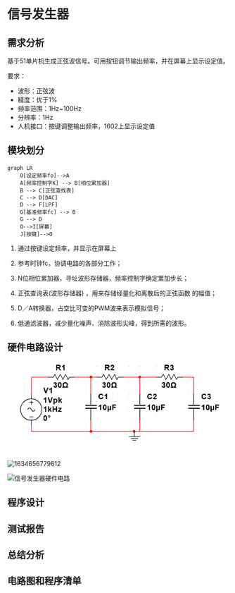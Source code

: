# 信号发生器

## 需求分析

基于51单片机生成正弦波信号。可用按钮调节输出频率，并在屏幕上显示设定值。

要求：

- 波形：正弦波
- 精度：优于1%
- 频率范围：1Hz~100Hz
- 分辨率：1Hz
- 人机接口：按键调整输出频率，1602上显示设定值

## 模块划分

```mermaid
graph LR
	O[设定频率fo]-->A
    A[频率控制字K] --> B[相位累加器] 
    B --> C[正弦查找表]
    C --> D[DAC]
    D --> F[LPF]
    G[基准频率fc] --> B
    G --> D
	O-->I[屏幕]
	J[按键]-->O

```

1. 通过按键设定频率，并显示在屏幕上
2. 参考时钟fc，协调电路的各部分工作；

2. N位相位累加器，寻址波形存储器，频率控制字确定累加步长；

3. 正弦查询表(波形存储器) ，用来存储经量化和离散后的正弦函数
    的幅值；

4. D／A转换器，占空比可变的PWM波来表示模拟信号；

5. 低通滤波器，减少量化噪声、消除波形尖峰，得到所需的波形。

## 硬件电路设计

![image](image/%E6%BB%A4%E6%B3%A2%E5%99%A8%E8%AE%BE%E8%AE%A1.png)

![1634656779612](image\1634656779612.jpg)

![信号发生器硬件电路](image\信号发生器硬件电路.BMP)

## 程序设计

## 测试报告



## 总结分析

## 电路图和程序清单

